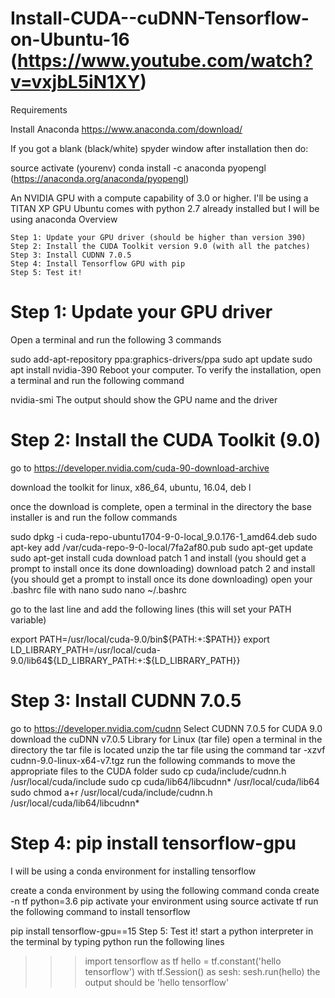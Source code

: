 # Install-CUDA--cuDNN-Tensorflow-on-Ubuntu-16 (https://www.youtube.com/watch?v=vxjbL5iN1XY)
Requirements

Install Anaconda 
https://www.anaconda.com/download/

If you got a blank (black/white) spyder window after installation then do:

  source activate (yourenv)
  conda install -c anaconda pyopengl  (https://anaconda.org/anaconda/pyopengl)
  
An NVIDIA GPU with a compute capability of 3.0 or higher.
I'll be using a TITAN XP GPU
Ubuntu comes with python 2.7 already installed but I will be using anaconda
Overview

    Step 1: Update your GPU driver (should be higher than version 390)
    Step 2: Install the CUDA Toolkit version 9.0 (with all the patches)
    Step 3: Install CUDNN 7.0.5
    Step 4: Install Tensorflow GPU with pip
    Step 5: Test it!
    
# Step 1: Update your GPU driver
Open a terminal and run the following 3 commands

  sudo add-apt-repository ppa:graphics-drivers/ppa
  sudo apt update
  sudo apt install nvidia-390
Reboot your computer. To verify the installation, open a terminal and run the following command

  nvidia-smi
The output should show the GPU name and the driver

# Step 2: Install the CUDA Toolkit (9.0)

go to https://developer.nvidia.com/cuda-90-download-archive 

download the toolkit for linux, x86_64, ubuntu, 16.04, deb l

once the download is complete, open a terminal in the directory the base installer is and run the follow commands

  sudo dpkg -i cuda-repo-ubuntu1704-9-0-local_9.0.176-1_amd64.deb
  sudo apt-key add /var/cuda-repo-9-0-local/7fa2af80.pub
  sudo apt-get update
  sudo apt-get install cuda
  download patch 1 and install (you should get a prompt to install once its done downloading)
  download patch 2 and install (you should get a prompt to install once its done downloading)
  open your .bashrc file with nano
  sudo nano ~/.bashrc

go to the last line and add the following lines (this will set your PATH variable)

export PATH=/usr/local/cuda-9.0/bin${PATH:+:$PATH}}
export LD_LIBRARY_PATH=/usr/local/cuda-9.0/lib64${LD_LIBRARY_PATH:+:${LD_LIBRARY_PATH}}

# Step 3: Install CUDNN 7.0.5

  go to https://developer.nvidia.com/cudnn
  Select CUDNN 7.0.5 for CUDA 9.0
  download the cuDNN v7.0.5 Library for Linux (tar file)
  open a terminal in the directory the tar file is located
  unzip the tar file using the command
  tar -xzvf cudnn-9.0-linux-x64-v7.tgz
  run the following commands to move the appropriate files to the CUDA folder
  sudo cp cuda/include/cudnn.h /usr/local/cuda/include
  sudo cp cuda/lib64/libcudnn* /usr/local/cuda/lib64
  sudo chmod a+r /usr/local/cuda/include/cudnn.h /usr/local/cuda/lib64/libcudnn*

# Step 4: pip install tensorflow-gpu

  I will be using a conda environment for installing tensorflow

  create a conda environment by using the following command
  conda create -n tf python=3.6 pip
  activate your environment using
  source activate tf
  run the following command to install tensorflow

  pip install tensorflow-gpu==15
  Step 5: Test it!
  start a python interpreter in the terminal by typing
  python
  run the following lines
  >>> import tensorflow as tf
  >>> hello = tf.constant('hello tensorflow')
  >>> with tf.Session() as sesh:
  >>>     sesh.run(hello)
  the output should be
  >>> 'hello tensorflow'

